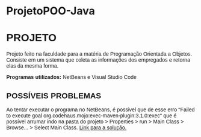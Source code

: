 # ProjetoPOO-Java

<h1 style="font-family:Arial, Helvetica, sans-serif">PROJETO</h1>
<p style="font-family:Arial, Helvetica, sans-serif">Projeto feito na faculdade para a matéria de Programação Orientada a Objetos. Consiste em um sistema que coleta as informações dos empregados e retorna elas da mesma forma.</p>
<p style="font-family:Arial, Helvetica, sans-serif"><strong>Programas utilizados:</strong> NetBeans e Visual Studio Code</p>
<h2 style="font-family:Arial, Helvetica, sans-serif">POSSÍVEIS PROBLEMAS</h2>
<p style="font-family:Arial, Helvetica, sans-serif">Ao tentar executar o programa no NetBeans, é possivel que de esse erro "<spam>Failed to execute goal org.codehaus.mojo:exec-maven-plugin:3.1.0:exec</spam>" que é possível arrumar indo na pasta do projeto > Properties > run > Main Class > Browse... > Select Main Class. <a href="https://www.youtube.com/watch?v=4Rsv0oyL9lM">Link para a solução.</a></p>
